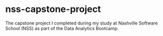 # nss-capstone-project
The capstone project I completed during my study at Nashville Software School (NSS) as part of the Data Analytics Bootcamp.
